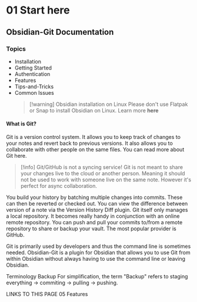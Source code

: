 
# 01 Start here
## Obsidian-Git Documentation
### Topics
- Installation
- Getting Started
- Authentication
- Features
- Tips-and-Tricks
- Common Issues
  >[!warning] Obsidian installation on Linux
  >Please don't use Flatpak or Snap to install Obsidian on Linux. Learn more **here**

#### What is Git?
Git is a version control system. It allows you to keep track of changes to your notes and revert back to previous versions. It also allows you to collaborate with other people on the same files. You can read more about Git here.

>[!info] Git/GitHub is not a syncing service!
Git is not meant to share your changes live to the cloud or another person. Meaning it should not be used to work with someone live on the same note. However it's perfect for async collaboration.

You build your history by batching multiple changes into commits. These can then be reverted or checked out. You can view the difference between version of a note via the Version History Diff plugin.
Git itself only manages a local repository. It becomes really handy in conjunction with an online remote repository. You can push and pull your commits to/from a remote repository to share or backup your vault. The most popular provider is GitHub.

Git is primarily used by developers and thus the command line is sometimes needed. Obsidian-Git is a plugin for Obsidian that allows you to use Git from within Obsidian without always having to use the command line or leaving Obsidian.

Terminology
Backup
For simplification, the term "Backup" refers to staging everything -> commiting -> pulling -> pushing.

LINKS TO THIS PAGE
05 Features